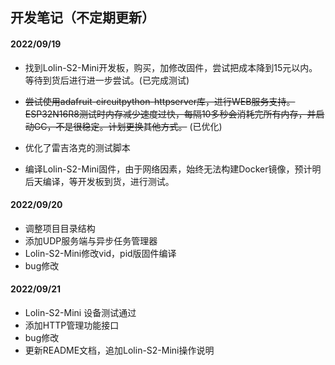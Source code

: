 ## 开发笔记（不定期更新）

#### 2022/09/19

- 找到Lolin-S2-Mini开发板，购买，加修改固件，尝试把成本降到15元以内。等待到货后进行进一步尝试。(已完成测试)

- ~~尝试使用adafruit-circuitpython-httpserver库，进行WEB服务支持。ESP32N16R8测试时内存减少速度过快，每隔10多秒会消耗完所有内存，并启动GC，不是很稳定。计划更换其他方式。~~ (已优化)

- 优化了雷吉洛克的测试脚本
- 编译Lolin-S2-Mini固件，由于网络因素，始终无法构建Docker镜像，预计明后天编译，等开发板到货，进行测试。

#### 2022/09/20

- 调整项目目录结构
- 添加UDP服务端与异步任务管理器
- Lolin-S2-Mini修改vid，pid版固件编译
- bug修改

#### 2022/09/21

- Lolin-S2-Mini 设备测试通过
- 添加HTTP管理功能接口
- bug修改
- 更新README文档，追加Lolin-S2-Mini操作说明
